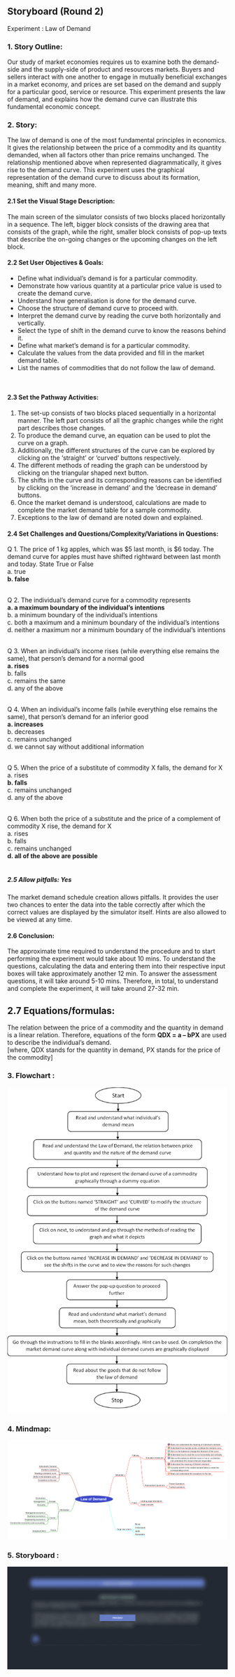 ## Storyboard (Round 2)

Experiment : Law of Demand

### 1. Story Outline:

Our study of market economies requires us to examine both the demand-side and the supply-side of product and resources markets. Buyers and sellers interact with one another to engage in mutually beneficial exchanges in a market economy, and prices are set based on the demand and supply for a particular good, service or resource. This experiment presents the law of demand, and explains how the demand curve can illustrate this fundamental economic concept.


### 2. Story:

The law of demand is one of the most fundamental principles in economics. It gives the relationship between the price of a commodity and its quantity demanded, when all factors other than price remains unchanged. The relationship mentioned above when represented diagrammatically, it gives rise to the demand curve. This experiment uses the graphical representation of the demand curve to discuss about its formation, meaning, shift and many more. 


#### 2.1 Set the Visual Stage Description:
The main screen of the simulator consists of two blocks placed horizontally in a sequence. The left, bigger block consists of the drawing area that consists of the graph, while the right, smaller block consists of pop-up texts that describe the on-going changes or the upcoming changes on the left block.


#### 2.2 Set User Objectives & Goals:
-	Define what individual’s demand is for a particular commodity. 
-   Demonstrate how various quantity at a particular price value is used to create the demand curve.
-   Understand how generalisation is done for the demand curve.
-   Choose the structure of demand curve to proceed with.
-   Interpret the demand curve by reading the curve both horizontally and vertically.
-   Select the type of shift in the demand curve to know the reasons behind it.
-   Define what market’s demand is for a particular commodity.
-   Calculate the values from the data provided and fill in the market demand table.
-   List the names of commodities that do not follow the law of demand.

<br>

#### 2.3 Set the Pathway Activities:

1.	The set-up consists of two blocks placed sequentially in a horizontal manner. The left part consists of all the graphic changes while the right part describes those changes.
2.	To produce the demand curve, an equation can be used to plot the curve on a graph. 
3.	Additionally, the different structures of the curve can be explored by clicking on the ‘straight’ or ‘curved’ buttons respectively.
4.	The different methods of reading the graph can be understood by clicking on the triangular shaped next button.
5.	The shifts in the curve and its corresponding reasons can be identified by clicking on the ‘increase in demand’ and the ‘decrease in demand’ buttons.
6.	Once the market demand is understood, calculations are made to complete the market demand table for a sample commodity.
7.	Exceptions to the law of demand are noted down and explained.


#### 2.4 Set Challenges and Questions/Complexity/Variations in Questions:

Q 1. The price of 1 kg apples, which was $5 last month, is $6 today. The demand curve for apples must have shifted rightward between last month and today. State True or False<br>
a. true<br>
**b. false** <br><br>

Q 2. The individual’s demand curve for a commodity represents<br>
**a. a maximum boundary of the individual’s intentions**<br>
b. a minimum boundary of the individual’s intentions<br>
c. both a maximum and a minimum boundary of the individual’s intentions<br>
d. neither a maximum nor a minimum boundary of the individual’s intentions<br><br>

Q 3. When an individual’s income rises (while everything else remains the same), that person’s demand for a normal good<br>
**a. rises**<br>
b. falls<br>
c. remains the same<br>
d. any of the above<br><br>

Q 4. When an individual’s income falls (while everything else remains the same), that person’s demand for an inferior good <br>
**a. increases**<br>
b. decreases<br>
c. remains unchanged<br>
d. we cannot say without additional information<br><br>

Q 5. When the price of a substitute of commodity X falls, the demand for X<br>
a. rises<br>
**b. falls**<br>
c. remains unchanged<br>
d. any of the above<br><br>

Q 6. When both the price of a substitute and the price of a complement of commodity X rise, the demand for X <br>
a. rises<br>
b. falls <br>
c. remains unchanged<br>
**d. all of the above are possible** <br><br>

##### 2.5 Allow pitfalls: Yes

The market demand schedule creation allows pitfalls. It provides the user two chances to enter the data into the table correctly after which the correct values are displayed by the simulator itself. Hints are also allowed to be viewed at any time.


#### 2.6 Conclusion:
The approximate time required to understand the procedure and to start performing the experiment would take about 10 mins. To understand the questions, calculating the data and entering them into their respective input boxes will take approximately another 12 min. To answer the assessment questions, it will take around 5-10 mins. Therefore, in total, to understand and complete the experiment, it will take around 27-32 min.

## 2.7 Equations/formulas:
The relation between the price of a commodity and the quantity in demand is a linear relation. Therefore, equations of the form **QDX = a – bPX** are used to describe the individual’s demand.<br>
[where, QDX stands for the quantity in demand, PX stands for the price of the commodity]




### 3. Flowchart :
<img src="Flowchart/flowchart.png">

### 4. Mindmap:
<img src="Mindmap/mindmap.png">

### 5. Storyboard :
<img src="Storyboard/storyboard.gif">
